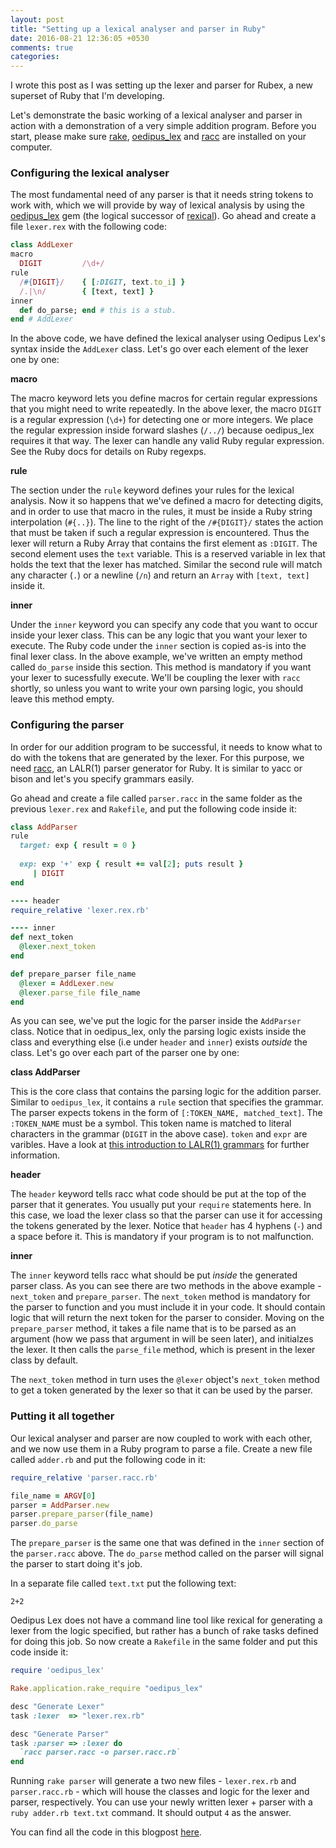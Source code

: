 ```yaml
---
layout: post
title: "Setting up a lexical analyser and parser in Ruby"
date: 2016-08-21 12:36:05 +0530
comments: true
categories: 
---
```


I wrote this post as I was setting up the lexer and parser for Rubex, a new superset of Ruby that I'm developing.

Let's demonstrate the basic working of a lexical analyser and parser in action with a demonstration of a very simple addition program. Before you start, please make sure [rake](https://github.com/ruby/rake), [oedipus_lex](https://github.com/seattlerb/oedipus_lex) and [racc](https://github.com/tenderlove/racc) are installed on your computer.

### Configuring the lexical analyser

The most fundamental need of any parser is that it needs string tokens to work with, which we will provide by way of lexical analysis by using the [oedipus_lex](https://github.com/seattlerb/oedipus_lex) gem (the logical successor of [rexical](https://github.com/tenderlove/rexical)). Go ahead and create a file `lexer.rex` with the following code:

``` ruby
class AddLexer
macro
  DIGIT         /\d+/
rule
  /#{DIGIT}/    { [:DIGIT, text.to_i] }
  /.|\n/        { [text, text] }
inner
  def do_parse; end # this is a stub.
end # AddLexer
```

In the above code, we have defined the lexical analyser using Oedipus Lex's syntax inside the `AddLexer` class. Let's go over each element of the lexer one by one:

**macro**

The macro keyword lets you define macros for certain regular expressions
that you might need to write repeatedly. In the above lexer, the macro `DIGIT` is a regular expression (`\d+`) for detecting one or more integers. We place the regular expression inside forward slashes (`/../`) because oedipus_lex requires it that way. The lexer can handle any valid Ruby regular expression. See the Ruby docs for details on Ruby regexps.

**rule**

The section under the `rule` keyword defines your rules for the lexical analysis. Now it so happens that we've defined a macro for detecting digits, and in order to use that macro in the rules, it must be inside a Ruby string interpolation (`#{..}`). The line to the right of the `/#{DIGIT}/` states the action that must be taken if such a regular expression is encountered. Thus the lexer will return a Ruby Array that contains the first element as `:DIGIT`. The second element uses the `text` variable. This is a reserved variable in lex that holds the text that the lexer has matched. Similar the second rule will match any character (`.`) or a newline (`/n`) and return an `Array` with `[text, text]` inside it.

**inner**

Under the `inner` keyword you can specify any code that you want to occur inside your lexer class. This can be any logic that you want your lexer to execute. The Ruby code under the `inner` section is copied as-is into the final lexer class. In the above example, we've written an empty method called `do_parse` inside this section. This method is mandatory if you want your lexer to sucessfully execute. We'll be coupling the lexer with `racc` shortly, so unless you want to write your own parsing logic, you should leave this method empty.

### Configuring the parser

In order for our addition program to be successful, it needs to know what to do with the tokens that are generated by the lexer. For this purpose, we need [racc](), an LALR(1) parser generator for Ruby. It is similar to yacc or bison and let's you specify grammars easily.

Go ahead and create a file called `parser.racc` in the same folder as the previous `lexer.rex` and `Rakefile`, and put the following code inside it:

``` ruby
class AddParser
rule
  target: exp { result = 0 }
  
  exp: exp '+' exp { result += val[2]; puts result }
     | DIGIT
end

---- header
require_relative 'lexer.rex.rb'

---- inner
def next_token
  @lexer.next_token
end

def prepare_parser file_name
  @lexer = AddLexer.new
  @lexer.parse_file file_name
end
```

As you can see, we've put the logic for the parser inside the `AddParser` class. Notice that in oedipus_lex, only the parsing logic exists inside the class and everything else (i.e under `header` and `inner`) exists _outside_ the class. Let's go over each part of the parser one by one:

**class AddParser**

This is the core class that contains the parsing logic for the addition parser. Similar to `oedipus_lex`, it contains a `rule` section that specifies the grammar. The parser expects tokens in the form of `[:TOKEN_NAME, matched_text]`. The `:TOKEN_NAME` must be a symbol. This token name is matched to literal characters in the grammar (`DIGIT` in the above case). `token` and `expr` are varibles. Have a look at [this introduction to LALR(1) grammars](https://en.wikipedia.org/wiki/LALR_parser) for further information.

**header**

The `header` keyword tells racc what code should be put at the top of the parser that it generates. You usually put your `require` statements here. In this case, we load the lexer class so that the parser can use it for accessing the tokens generated by the lexer. Notice that `header` has 4 hyphens (`-`) and a space before it. This is mandatory if your program is to not malfunction.

**inner**

The `inner` keyword tells racc what should be put _inside_ the generated parser class. As you can see there are two methods in the above example - `next_token` and `prepare_parser`. The `next_token` method is mandatory for the parser to function and you must include it in your code. It should contain logic that will return the next token for the parser to consider. Moving on the `prepare_parser` method, it takes a file name that is to be parsed as an argument (how we pass that argument in will be seen later), and initialzes the lexer. It then calls the `parse_file` method, which is present in the lexer class by default.

The `next_token` method in turn uses the `@lexer` object's `next_token` method to get a token generated by the lexer so that it can be used by the parser.

### Putting it all together

Our lexical analyser and parser are now coupled to work with each other, and we now use them in a Ruby program to parse a file. Create a new file called `adder.rb` and put the following code in it:

``` ruby
require_relative 'parser.racc.rb'

file_name = ARGV[0]
parser = AddParser.new
parser.prepare_parser(file_name)
parser.do_parse
```

The `prepare_parser` is the same one that was defined in the `inner` section of the `parser.racc` above. The `do_parse` method called on the parser will signal the parser to start doing it's job.

In a separate file called `text.txt` put the following text:

```
2+2
```

Oedipus Lex does not have a command line tool like rexical for generating a lexer from the logic specified, but rather has a bunch of rake tasks defined for doing this job.
So now create a `Rakefile` in the same folder and put this code inside it:

``` ruby
require 'oedipus_lex'

Rake.application.rake_require "oedipus_lex"

desc "Generate Lexer"
task :lexer  => "lexer.rex.rb"

desc "Generate Parser"
task :parser => :lexer do
  `racc parser.racc -o parser.racc.rb`
end
```

Running `rake parser` will generate a two new files - `lexer.rex.rb` and `parser.racc.rb` - which will house the classes and logic for the lexer and parser, respectively. You can use your newly written lexer + parser with a `ruby adder.rb text.txt` command. It should output `4` as the answer.

You can find all the code in this blogpost [here](https://github.com/v0dro/scratch/tree/master/lexer_parser).